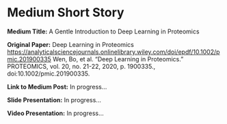 # Medium Short Story

**Medium Title:** A Gentle Introduction to Deep Learning in Proteomics

**Original Paper:** Deep Learning in Proteomics
https://analyticalsciencejournals.onlinelibrary.wiley.com/doi/epdf/10.1002/pmic.201900335 
Wen, Bo, et al. “Deep Learning in Proteomics.” PROTEOMICS, vol. 20, no. 21-22, 2020, p. 1900335., doi:10.1002/pmic.201900335. 

**Link to Medium Post:** In progress...

**Slide Presentation:** In progress...

**Video Presentation:** In progress...

